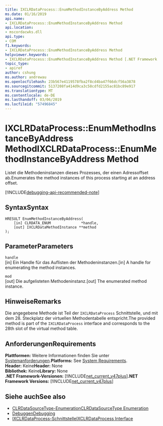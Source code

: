 ```yaml
---
title: IXCLRDataProcess::EnumMethodInstanceByAddress Method
ms.date: 01/16/2019
api.name:
- IXCLRDataProcess::EnumMethodInstanceByAddress Method
api.location:
- mscordacwks.dll
api.type:
- COM
f1.keywords:
- IXCLRDataProcess::EnumMethodInstanceByAddress Method
helpviewer.keywords:
- IXCLRDataProcess::EnumMethodInstanceByAddress Method [.NET Framework debugging]
topic_type:
- apiref
author: cshung
ms.author: andrewau
ms.openlocfilehash: 23b567e4119578fba2f8cd4ba47f66dcf56a3878
ms.sourcegitcommit: 5137208fa414d9ca3c58cdfd2155ac81bc89e917
ms.translationtype: MT
ms.contentlocale: de-DE
ms.lasthandoff: 03/06/2019
ms.locfileid: "57496845"
---
```

# <a name="ixclrdataprocessenummethodinstancebyaddress-method"></a><span data-ttu-id="a123b-102">IXCLRDataProcess::EnumMethodInstanceByAddress Method</span><span class="sxs-lookup"><span data-stu-id="a123b-102">IXCLRDataProcess::EnumMethodInstanceByAddress Method</span></span>

<span data-ttu-id="a123b-103">Listet die Methodeninstanzen dieses Prozesses, der einen Adressoffset ab.</span><span class="sxs-lookup"><span data-stu-id="a123b-103">Enumerates the method instances of this process starting at an address offset.</span></span>

[!INCLUDE[debugging-api-recommended-note](../../../../includes/debugging-api-recommended-note.md)]

## <a name="syntax"></a><span data-ttu-id="a123b-104">Syntax</span><span class="sxs-lookup"><span data-stu-id="a123b-104">Syntax</span></span>

```
HRESULT EnumMethodInstanceByAddress(
    [in] CLRDATA_ENUM              *handle,
    [out] IXCLRDataMethodInstance **method
);
```

## <a name="parameters"></a><span data-ttu-id="a123b-105">Parameter</span><span class="sxs-lookup"><span data-stu-id="a123b-105">Parameters</span></span>

`handle`\
<span data-ttu-id="a123b-106">[in] Ein Handle für das Auflisten der Methodeninstanzen.</span><span class="sxs-lookup"><span data-stu-id="a123b-106">[in] A handle for enumerating the method instances.</span></span>

`mod`\
<span data-ttu-id="a123b-107">[out] Die aufgelisteten Methodeninstanz.</span><span class="sxs-lookup"><span data-stu-id="a123b-107">[out] The enumerated method instance.</span></span>

## <a name="remarks"></a><span data-ttu-id="a123b-108">Hinweise</span><span class="sxs-lookup"><span data-stu-id="a123b-108">Remarks</span></span>

<span data-ttu-id="a123b-109">Die angegebene Methode ist Teil der `IXCLRDataProcess` Schnittstelle, und mit dem 28. Steckplatz der virtuellen Methodentabelle entspricht.</span><span class="sxs-lookup"><span data-stu-id="a123b-109">The provided method is part of the `IXCLRDataProcess` interface and corresponds to the 28th slot of the virtual method table.</span></span>

## <a name="requirements"></a><span data-ttu-id="a123b-110">Anforderungen</span><span class="sxs-lookup"><span data-stu-id="a123b-110">Requirements</span></span>

<span data-ttu-id="a123b-111">**Plattformen:** Weitere Informationen finden Sie unter [Systemanforderungen](../../../../docs/framework/get-started/system-requirements.md).</span><span class="sxs-lookup"><span data-stu-id="a123b-111">**Platforms:** See [System Requirements](../../../../docs/framework/get-started/system-requirements.md).</span></span>   
<span data-ttu-id="a123b-112">**Header:** Keine</span><span class="sxs-lookup"><span data-stu-id="a123b-112">**Header:** None</span></span>   
<span data-ttu-id="a123b-113">**Bibliothek:** Keine</span><span class="sxs-lookup"><span data-stu-id="a123b-113">**Library:** None</span></span>   
<span data-ttu-id="a123b-114">**.NET Framework-Versionen:** [!INCLUDE[net_current_v47plus](../../../../includes/net-current-v47plus.md)]</span><span class="sxs-lookup"><span data-stu-id="a123b-114">**.NET Framework Versions:** [!INCLUDE[net_current_v47plus](../../../../includes/net-current-v47plus.md)]</span></span>   
 
## <a name="see-also"></a><span data-ttu-id="a123b-115">Siehe auch</span><span class="sxs-lookup"><span data-stu-id="a123b-115">See also</span></span>
- [<span data-ttu-id="a123b-116">CLRDataSourceType-Enumeration</span><span class="sxs-lookup"><span data-stu-id="a123b-116">CLRDataSourceType Enumeration</span></span>](clrdatasourcetype-enumeration.md)
- [<span data-ttu-id="a123b-117">Debuggen</span><span class="sxs-lookup"><span data-stu-id="a123b-117">Debugging</span></span>](index.md)
- [<span data-ttu-id="a123b-118">IXCLRDataProcess-Schnittstelle</span><span class="sxs-lookup"><span data-stu-id="a123b-118">IXCLRDataProcess Interface</span></span>](ixclrdataprocess-interface.md)
